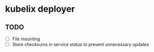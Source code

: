 # kubelix deployer

## TODO

- [ ] File mounting
- [ ] Store checksums in service status to prevent unnecessary updates  
